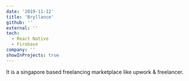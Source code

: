 ```yaml
---
date: '2019-11-12'
title: 'Bryllance'
github: ''
external: ''
tech:
  - React Native
  - Firebase
company: ''
showInProjects: true
---
```


It is a singapore based freelancing marketplace like upwork & freelancer. 
